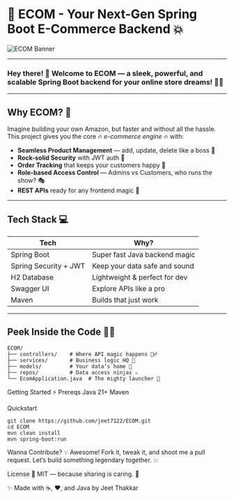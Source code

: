 # 🚀 ECOM - Your Next-Gen Spring Boot E-Commerce Backend 💥

![ECOM Banner](https://raw.githubusercontent.com/jeet7122/ECOM/master/banner.png)

---

### Hey there! 👋 Welcome to **ECOM** — a **sleek**, **powerful**, and **scalable** Spring Boot backend for your online store dreams! 🛒✨

---

## Why ECOM? 🤔

Imagine building your own Amazon, but faster and without all the hassle.  
This project gives you the core 🔥 *e-commerce engine* 🔥 with:

- **Seamless Product Management** — add, update, delete like a boss 💪  
- **Rock-solid Security** with JWT auth 🔐  
- **Order Tracking** that keeps your customers happy 🎯  
- **Role-based Access Control** — Admins vs Customers, who runs the show? 🎭  
- **REST APIs** ready for any frontend magic 🎨

---

## Tech Stack 💻

| Tech        | Why?                         |
|-------------|------------------------------|
| Spring Boot | Super fast Java backend magic|
| Spring Security + JWT | Keep your data safe and sound|
| H2 Database | Lightweight & perfect for dev|
| Swagger UI  | Explore APIs like a pro       |
| Maven       | Builds that just work         |

---

## Peek Inside the Code 🕵️‍♂️

```text
ECOM/
├── controllers/    # Where API magic happens 🧙‍♂️
├── services/       # Business logic HQ 🧩
├── models/         # Your data’s home 🏡
├── repos/          # Data access ninjas ⚔️
└── EcomApplication.java  # The mighty launcher 🚀
```
Getting Started ⚡️
Prereqs
Java 21+
Maven

Quickstart
```code
git clone https://github.com/jeet7122/ECOM.git
cd ECOM
mvn clean install
mvn spring-boot:run
```

Wanna Contribute? 💡
Awesome! Fork it, tweak it, and shoot me a pull request. Let’s build something legendary together. 💥

License 📝
MIT — because sharing is caring. 💖


✨ Made with ☕, ❤️, and Java by Jeet Thakkar

